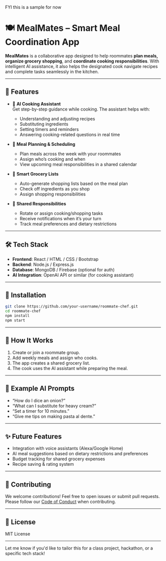 FYI this is a sample for now
# 🍽️ MealMates – Smart Meal Coordination App

**MealMates** is a collaborative app designed to help roommates **plan meals, organize grocery shopping**, and **coordinate cooking responsibilities**. With intelligent AI assistance, it also helps the designated cook navigate recipes and complete tasks seamlessly in the kitchen.

---

## 🚀 Features

- 🧠 **AI Cooking Assistant**  
  Get step-by-step guidance while cooking. The assistant helps with:
  - Understanding and adjusting recipes  
  - Substituting ingredients  
  - Setting timers and reminders  
  - Answering cooking-related questions in real time  

- 📆 **Meal Planning & Scheduling**  
  - Plan meals across the week with your roommates  
  - Assign who’s cooking and when  
  - View upcoming meal responsibilities in a shared calendar

- 🛒 **Smart Grocery Lists**  
  - Auto-generate shopping lists based on the meal plan  
  - Check off ingredients as you shop  
  - Assign shopping responsibilities  

- 🍳 **Shared Responsibilities**  
  - Rotate or assign cooking/shopping tasks  
  - Receive notifications when it’s your turn  
  - Track meal preferences and dietary restrictions  

---

## 🛠️ Tech Stack

- **Frontend**: React / HTML / CSS / Bootstrap  
- **Backend**: Node.js / Express.js  
- **Database**: MongoDB / Firebase (optional for auth)  
- **AI Integration**: OpenAI API or similar (for cooking assistant)  

---

## 🔧 Installation

```bash
git clone https://github.com/your-username/roommate-chef.git
cd roommate-chef
npm install
npm start
```

---

## 📱 How It Works

1. Create or join a roommate group.
2. Add weekly meals and assign who cooks.
3. The app creates a shared grocery list.
4. The cook uses the AI assistant while preparing the meal.

---

## 🤖 Example AI Prompts

- “How do I dice an onion?”
- “What can I substitute for heavy cream?”
- “Set a timer for 10 minutes.”
- “Give me tips on making pasta al dente.”

---

## ✨ Future Features

- Integration with voice assistants (Alexa/Google Home)  
- AI meal suggestions based on dietary restrictions and preferences  
- Budget tracking for shared grocery expenses  
- Recipe saving & rating system  

---

## 🙌 Contributing

We welcome contributions! Feel free to open issues or submit pull requests. Please follow our [Code of Conduct](CODE_OF_CONDUCT.md) when contributing.

---

## 📄 License

MIT License

---

Let me know if you'd like to tailor this for a class project, hackathon, or a specific tech stack!
